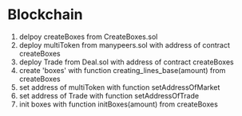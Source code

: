 # Blockchain

1) delpoy createBoxes from CreateBoxes.sol
2) deploy multiToken from manypeers.sol with address of contract createBoxes
3) deploy Trade from Deal.sol with address of contract createBoxes
4) create 'boxes' with function creating_lines_base(amount) from createBoxes
5) set address of multiToken with function setAddressOfMarket
6) set address of Trade with function setAddressOfTrade
7) init boxes with function initBoxes(amount) from createBoxes


